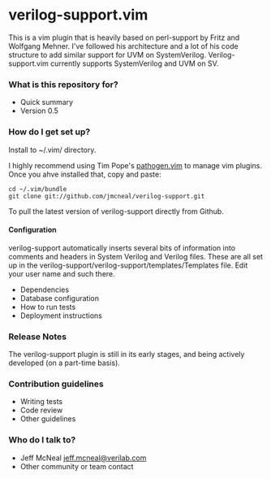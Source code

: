 # verilog-support.vim #

This is a vim plugin that is heavily based on perl-support by Fritz and Wolfgang Mehner. I've followed his architecture and a lot of his code structure to add similar support for UVM on SystemVerilog. Verilog-support.vim currently supports SystemVerilog and UVM on SV. 

### What is this repository for? ###

* Quick summary
* Version 0.5

### How do I get set up? ###

Install to ~/.vim/ directory. 

I highly recommend using Tim Pope's [pathogen.vim](https://github.com/tpope/vim-pathogen) to manage vim plugins. Once you ahve installed that, copy and paste:

    cd ~/.vim/bundle
    git clone git://github.com/jmcneal/verilog-support.git

To pull the latest version of verilog-support directly from Github.

#### Configuration ####

verilog-support automatically inserts several bits of information into comments and headers in System Verilog and Verilog files. These are all set up in the verilog-support/verilog-support/templates/Templates file. Edit your user name and such there.

* Dependencies
* Database configuration
* How to run tests
* Deployment instructions

### Release Notes ###

The verilog-support plugin is still in its early stages, and being actively developed (on a part-time basis).

### Contribution guidelines ###

* Writing tests
* Code review
* Other guidelines

### Who do I talk to? ###

* Jeff McNeal jeff.mcneal@verilab.com
* Other community or team contact
